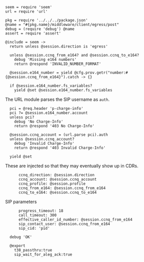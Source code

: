     seem = require 'seem'
    url = require 'url'

    pkg = require '../../../package.json'
    @name = "#{pkg.name}/middleware/client/egress/post"
    debug = (require 'debug') @name
    assert = require 'assert'

    @include = seem ->
      return unless @session.direction is 'egress'

      unless @session.ccnq_from_e164? and @session.ccnq_to_e164?
        debug 'Missing e164 numbers'
        return @respond 'INVALID_NUMBER_FORMAT'

      @session.e164_number = yield @cfg.prov.getr("number:#{@session.ccnq_from_e164}").catch -> {}

      if @session.e164_number.fs_variables?
        yield @set @session.e164_number.fs_variables

The URL module parses the SIP username as `auth`.

      pci = @req.header 'p-charge-info'
      pci ?= @session.e164_number.account
      unless pci?
        debug 'No Charge-Info'
        return @respond '403 No Charge-Info'

      @session.ccnq_account = (url.parse pci).auth
      unless @session.ccnq_account?
        debug 'Invalid Charge-Info'
        return @respond '403 Invalid Charge-Info'

      yield @set

These are injected so that they may eventually show up in CDRs.

          ccnq_direction: @session.direction
          ccnq_account: @session.ccnq_account
          ccnq_profile: @session.profile
          ccnq_from_e164: @session.ccnq_from_e164
          ccnq_to_e164: @session.ccnq_to_e164

SIP parameters

          progress_timeout: 18
          call_timeout: 300
          effective_caller_id_number: @session.ccnq_from_e164
          sip_contact_user: @session.ccnq_from_e164
          sip_cid: 'pid'

      debug 'OK'

      @export
        t38_passthru:true
        sip_wait_for_aleg_ack:true
